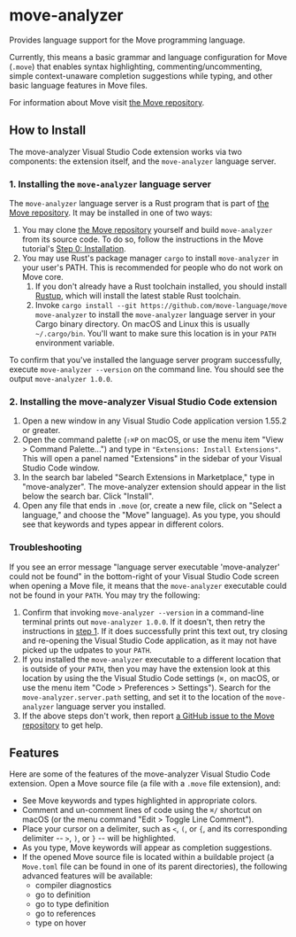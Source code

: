 # move-analyzer

Provides language support for the Move programming language.

Currently, this means a basic grammar and language configuration for Move (`.move`) that enables
syntax highlighting, commenting/uncommenting, simple context-unaware completion suggestions while
typing, and other basic language features in Move files.

For information about Move visit [the Move repository](https://github.com/move-language/move).

## How to Install

The move-analyzer Visual Studio Code extension works via two components: the extension itself, and
the `move-analyzer` language server.

### 1. Installing the `move-analyzer` language server<span id="Step1">

The `move-analyzer` language server is a Rust program that is part of
[the Move repository](https://github.com/move-language/move). It may be installed in one of two ways:

1. You may clone [the Move repository](https://github.com/move-language/move) yourself and build
   `move-analyzer` from its source code. To do so, follow the instructions in the Move tutorial's
   [Step 0: Installation](https://github.com/move-language/move/tree/main/language/documentation/tutorial#step-0-installation).
2. You may use Rust's package manager `cargo` to install `move-analyzer` in your user's PATH. This
   is recommended for people who do not work on Move core.
   1. If you don't already have a Rust toolchain installed, you should install
      [Rustup](https://rustup.rs/), which will install the latest stable Rust toolchain.
   2. Invoke `cargo install --git https://github.com/move-language/move move-analyzer` to install the
      `move-analyzer` language server in your Cargo binary directory. On macOS and Linux this is
      usually `~/.cargo/bin`. You'll want to make sure this location is in your `PATH` environment
      variable.

To confirm that you've installed the language server program successfully, execute
`move-analyzer --version` on the command line. You should see the output `move-analyzer 1.0.0`.

### 2. Installing the move-analyzer Visual Studio Code extension

1. Open a new window in any Visual Studio Code application version 1.55.2 or greater.
2. Open the command palette (`⇧⌘P` on macOS, or use the menu item "View > Command Palette...") and
   type in `"Extensions: Install Extensions"`. This will open a panel named "Extensions" in the
   sidebar of your Visual Studio Code window.
3. In the search bar labeled "Search Extensions in Marketplace," type in "move-analyzer". The
   move-analyzer extension should appear in the list below the search bar. Click "Install".
4. Open any file that ends in `.move` (or, create a new file, click on "Select a language," and
   choose the "Move" language). As you type, you should see that keywords and types appear in
   different colors.

### Troubleshooting

If you see an error message "language server executable 'move-analyzer' could not be found" in the
bottom-right of your Visual Studio Code screen when opening a Move file, it means that the
`move-analyzer` executable could not be found in your `PATH`. You may try the following:

1. Confirm that invoking `move-analyzer --version` in a command-line terminal prints out
   `move-analyzer 1.0.0`. If it doesn't, then retry the instructions in [step 1](./Step1). If it
   does successfully print this text out, try closing and re-opening the Visual Studio Code
   application, as it may not have picked up the udpates to your `PATH`.
2. If you installed the `move-analyzer` executable to a different location that is outside of your
   `PATH`, then you may have the extension look at this location by using the the Visual Studio Code
   settings (`⌘,` on macOS, or use the menu item "Code > Preferences > Settings"). Search for the
   `move-analyzer.server.path` setting, and set it to the location of the `move-analyzer` language
   server you installed.
3. If the above steps don't work, then report
   [a GitHub issue to the Move repository](https://github.com/move-language/move/issues) to get help.

## Features

Here are some of the features of the move-analyzer Visual Studio Code extension. Open a Move source
file (a file with a `.move` file extension), and:

- See Move keywords and types highlighted in appropriate colors.
- Comment and un-comment lines of code using the `⌘/` shortcut on macOS (or the menu command "Edit >
  Toggle Line Comment").
- Place your cursor on a delimiter, such as `<`, `(`, or `{`, and its corresponding delimiter --
  `>`, `)`, or `}` -- will be highlighted.
- As you type, Move keywords will appear as completion suggestions.
- If the opened Move source file is located within a buildable project (a `Move.toml` file can be
  found in one of its parent directories), the following advanced features will be available:
  - compiler diagnostics
  - go to definition
  - go to type definition
  - go to references
  - type on hover
